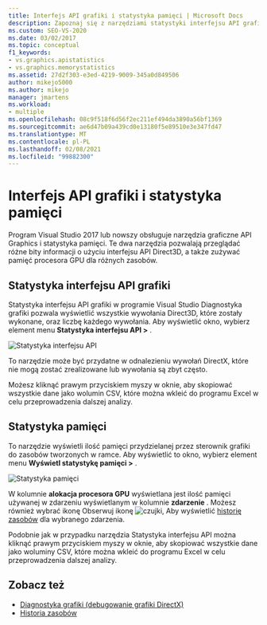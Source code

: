 ```yaml
---
title: Interfejs API grafiki i statystyka pamięci | Microsoft Docs
description: Zapoznaj się z narzędziami statystyki interfejsu API grafiki i statystyk pamięci, które zawierają informacje na temat użycia interfejsu API Direct3D i wykorzystania pamięci procesora GPU dla różnych zasobów.
ms.custom: SEO-VS-2020
ms.date: 03/02/2017
ms.topic: conceptual
f1_keywords:
- vs.graphics.apistatistics
- vs.graphics.memorystatistics
ms.assetid: 27d2f303-e3ed-4219-9009-345a0d849506
author: mikejo5000
ms.author: mikejo
manager: jmartens
ms.workload:
- multiple
ms.openlocfilehash: 08c9f518f6d56f2ec211ef494da3890a56bf1369
ms.sourcegitcommit: ae6d47b09a439cd0e13180f5e89510e3e347fd47
ms.translationtype: MT
ms.contentlocale: pl-PL
ms.lasthandoff: 02/08/2021
ms.locfileid: "99882300"
---
```

# <a name="graphics-api-and-memory-statistics"></a>Interfejs API grafiki i statystyka pamięci
<!-- VERSIONLESS -->
Program Visual Studio 2017 lub nowszy obsługuje narzędzia graficzne API Graphics i statystyka pamięci.  Te dwa narzędzia pozwalają przeglądać różne bity informacji o użyciu interfejsu API Direct3D, a także zużywać pamięć procesora GPU dla różnych zasobów.

## <a name="graphics-api-statistics"></a>Statystyka interfejsu API grafiki
Statystyka interfejsu API grafiki w programie Visual Studio Diagnostyka grafiki pozwala wyświetlić wszystkie wywołania Direct3D, które zostały wykonane, oraz liczbę każdego wywołania.  Aby wyświetlić okno, wybierz element menu **Statystyka interfejsu API >** .

![Statystyka interfejsu API](media/gfx_diag_api_statistics.png)

To narzędzie może być przydatne w odnalezieniu wywołań DirectX, które nie mogą zostać zrealizowane lub wywołania są zbyt często.

Możesz kliknąć prawym przyciskiem myszy w oknie, aby skopiować wszystkie dane jako wolumin CSV, które można wkleić do programu Excel w celu przeprowadzenia dalszej analizy.

## <a name="memory-statistics"></a>Statystyka pamięci
To narzędzie wyświetli ilość pamięci przydzielanej przez sterownik grafiki do zasobów tworzonych w ramce.  Aby wyświetlić to okno, wybierz element menu **Wyświetl statystykę pamięci >** .

![Statystyka pamięci](media/gfx_diag_memory_statistics.png)

W kolumnie **alokacja procesora GPU** wyświetlana jest ilość pamięci używanej w zdarzeniu wyświetlanym w kolumnie **zdarzenie** .  Możesz również wybrać ikonę Obserwuj ikonę ![ czujki, ](media/gfx_watch.png) Aby wyświetlić [historię zasobów](graphics-event-list.md#resource-history) dla wybranego zdarzenia.

Podobnie jak w przypadku narzędzia Statystyka interfejsu API można kliknąć prawym przyciskiem myszy w oknie, aby skopiować wszystkie dane jako woluminy CSV, które można wkleić do programu Excel w celu przeprowadzenia dalszej analizy.

## <a name="see-also"></a>Zobacz też
- [Diagnostyka grafiki (debugowanie grafiki DirectX)](visual-studio-graphics-diagnostics.md)
- [Historia zasobów](graphics-event-list.md#resource-history)
<!-- /VERSIONLESS -->